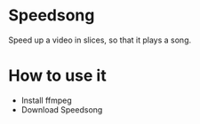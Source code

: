 # Speedsong
Speed up a video in slices, so that it plays a song.

# How to use it

- Install ffmpeg
- Download Speedsong

